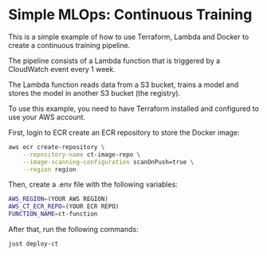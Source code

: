 # Simple MLOps: Continuous Training

This is a simple example of how to use Terraform, Lambda and Docker to create a continuous training pipeline.

The pipeline consists of a Lambda function that is triggered by a CloudWatch event every 1 week. 

The Lambda function reads data from a S3 bucket, trains a model and stores the model in another S3 bucket (the registry).

To use this example, you need to have Terraform installed and configured to use your AWS account.

First, login to ECR create an ECR repository to store the Docker image:

```bash
aws ecr create-repository \
    --repository-name ct-image-repo \
    --image-scanning-configuration scanOnPush=true \
    --region region
```

Then, create a .env file with the following variables:

```bash
AWS_REGION=(YOUR AWS REGION)
AWS_CT_ECR_REPO=(YOUR ECR REPO)
FUNCTION_NAME=ct-function
```

After that, run the following commands:

```bash
just deploy-ct
```
